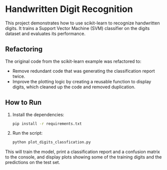 # Handwritten Digit Recognition

This project demonstrates how to use scikit-learn to recognize handwritten digits. It trains a Support Vector Machine (SVM) classifier on the digits dataset and evaluates its performance.

## Refactoring

The original code from the scikit-learn example was refactored to:
- Remove redundant code that was generating the classification report twice.
- Improve the plotting logic by creating a reusable function to display digits, which cleaned up the code and removed duplication.

## How to Run

1.  Install the dependencies:
    ```bash
    pip install -r requirements.txt
    ```

2.  Run the script:
    ```bash
    python plot_digits_classfication.py
    ```

This will train the model, print a classification report and a confusion matrix to the console, and display plots showing some of the training digits and the predictions on the test set. 